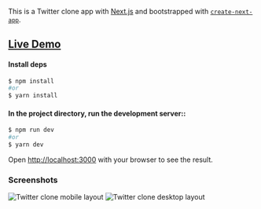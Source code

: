 This is a Twitter clone app with [Next.js](https://nextjs.org/) and bootstrapped with [`create-next-app`](https://github.com/vercel/next.js/tree/canary/packages/create-next-app).

## [Live Demo](https://react-twitter-clone-ruddy.vercel.app/)

#### Install deps

```bash
$ npm install
#or
$ yarn install
```

#### In the project directory, run the development server::

```bash
$ npm run dev
#or
$ yarn dev
```

Open [http://localhost:3000](http://localhost:3000) with your browser to see the result.

### Screenshots

![Twitter clone mobile layout](./pages/images/homepage-mobile.png)
![Twitter clone desktop layout](./pages/images/homepage-desktop.png)
